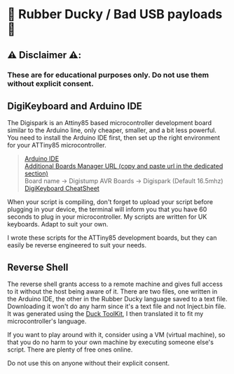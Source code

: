 # 🦆 Rubber Ducky / Bad USB payloads 🔌

## ⚠️ Disclaimer ⚠️:
### These are for educational purposes only. Do not use them without explicit consent. 

## DigiKeyboard and Arduino IDE

The Digispark is an Attiny85 based microcontroller development board similar to the Arduino line, only cheaper, smaller, and a bit less powerful.
You need to install the Arduino IDE first, then set up the right environment for your ATTiny85 microcontroller. 


> [Arduino IDE](https://www.arduino.cc/en/software)  
> [Additional Boards Manager URL (copy and paste url in the dedicated section)](http://digistump.com/package_digistump_index.json)  
> Board name → Digistump AVR Boards → Digispark (Default 16.5mhz)  
> [DigiKeyboard CheatSheet](https://cdn.hackaday.io/files/10446446921664/DigiKeyboard_6keys.h)

When your script is compiling, don't forget to upload your script before plugging in your device, the terminal will inform you that you have 60 seconds to plug in your microcontroller. My scripts are written for UK keyboards. Adapt to suit your own.

I wrote these scripts for the ATTiny85 development boards, but they can easily be reverse engineered to suit your needs.


## Reverse Shell

The reverse shell grants access to a remote machine and gives full access to it without the host being aware of it. There are two files, one written in the Arduino IDE, the other in the Rubber Ducky language saved to a text file. Downloading it won't do any harm since it's a text file and not Inject.bin file. It was generated using the [Duck ToolKit](https://ducktoolkit.com/payload/windows#), I then translated it to fit my microcontroller's language.

If you want to play around with it, consider using a VM (virtual machine), so that you do no harm to your own machine by executing someone else's script. There are plenty of free ones online. 


Do not use this on anyone without their explicit consent.  
